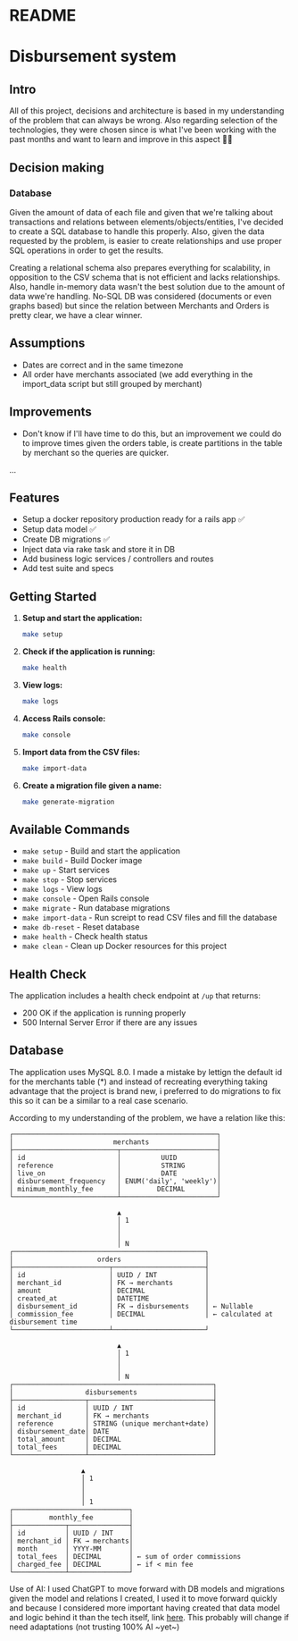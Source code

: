 # README

# Disbursement system

## Intro

All of this project, decisions and architecture is based in my understanding of the problem that can always be wrong.
Also regarding selection of the technologies, they were chosen since is what I've been working with the past months and want to learn and improve in this aspect 💪🏾

## Decision making

### Database

Given the amount of data of each file and given that we're talking about transactions and relations between elements/objects/entities, I've decided to create a SQL database to handle this properly. Also, given the data requested by the problem, is easier to create relationships and use proper SQL operations in order to get the results.

Creating a relational schema also prepares everything for scalability, in opposition to the CSV schema that is not efficient and lacks relationships.
Also, handle in-memory data wasn't the best solution due to the amount of data wwe're handling.
No-SQL DB was considered (documents or even graphs based) but since the relation between Merchants and Orders is pretty clear, we have a clear winner.

## Assumptions

- Dates are correct and in the same timezone
- All order have merchants associated (we add everything in the import_data script but still grouped by merchant)

## Improvements

- Don't know if I'll have time to do this, but an improvement we could do to improve times given the orders table, is create partitions in the table by merchant so the queries are quicker.

...

## Features

- Setup a docker repository production ready for a rails app ✅
- Setup data model ✅
- Create DB migrations ✅
- Inject data via rake task and store it in DB
- Add business logic services / controllers and routes
- Add test suite and specs

## Getting Started

1. **Setup and start the application:**

   ```bash
   make setup
   ```

2. **Check if the application is running:**

   ```bash
   make health
   ```

3. **View logs:**

   ```bash
   make logs
   ```

4. **Access Rails console:**

   ```bash
   make console
   ```

5. **Import data from the CSV files:**

   ```bash
   make import-data
   ```

6. **Create a migration file given a name:**
   ```bash
   make generate-migration
   ```

## Available Commands

- `make setup` - Build and start the application
- `make build` - Build Docker image
- `make up` - Start services
- `make stop` - Stop services
- `make logs` - View logs
- `make console` - Open Rails console
- `make migrate` - Run database migrations
- `make import-data` - Run screipt to read CSV files and fill the database
- `make db-reset` - Reset database
- `make health` - Check health status
- `make clean` - Clean up Docker resources for this project

## Health Check

The application includes a health check endpoint at `/up` that returns:

- 200 OK if the application is running properly
- 500 Internal Server Error if there are any issues

## Database

The application uses MySQL 8.0.
I made a mistake by lettign the default id for the merchants table (\*) and instead of recreating everything taking advantage that the project is brand new, i preferred to do migrations to fix this so it can be a similar to a real case scenario.

According to my understanding of the problem, we have a relation like this:

```pgsql
┌───────────────────────────────────────────────────┐
│                         merchants                 │
├──────────────────────────┬────────────────────────┤
│ id                       │          UUID          │
│ reference                │          STRING        │
│ live_on                  │          DATE          │
│ disbursement_frequency   │ ENUM('daily', 'weekly')│
│ minimum_monthly_fee      │         DECIMAL        │
└──────────────────────────┴────────────────────────┘

                           ▲
                           │ 1
                           │
                           │
                           │ N
┌────────────────────────────────────────────────┐
│                     orders                     │
├────────────────────────┬───────────────────────┤
│ id                     │ UUID / INT            │
│ merchant_id            │ FK → merchants        │
│ amount                 │ DECIMAL               │
│ created_at             │ DATETIME              │
│ disbursement_id        │ FK → disbursements    │ ← Nullable
│ commission_fee         │ DECIMAL               │ ← calculated at disbursement time
└────────────────────────┴───────────────────────┘

                           ▲
                           │ 1
                           │
                           │
                           │ N
┌──────────────────────────────────────────────────┐
│                  disbursements                   │
├──────────────────┬───────────────────────────────┤
│ id               │ UUID / INT                    │
│ merchant_id      │ FK → merchants                │
│ reference        │ STRING (unique merchant+date) │
│ disbursement_date│ DATE                          │
│ total_amount     │ DECIMAL                       │
│ total_fees       │ DECIMAL                       │
└──────────────────┴───────────────────────────────┘

                  ▲
                  │ 1
                  │
                  │
                  │ 1
┌─────────────────────────────┐
│         monthly_fee         │
├─────────────┬───────────────┤
│ id          │ UUID / INT    │
│ merchant_id │ FK → merchants│
│ month       │ YYYY-MM       │
│ total_fees  │ DECIMAL       │ ← sum of order commissions
│ charged_fee │ DECIMAL       │ ← if < min fee
└─────────────┴───────────────┘
```

Use of AI: I used ChatGPT to move forward with DB models and migrations given the model and relations I created, I used it to move forward quickly and because I considered more important having created that data model and logic behind it than the tech itself, link [here](https://chatgpt.com/share/6877dc73-62dc-8011-9aa7-58f770d0d02e). This probably will change if need adaptations (not trusting 100% AI ~yet~)
